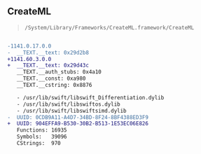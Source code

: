 ## CreateML

> `/System/Library/Frameworks/CreateML.framework/CreateML`

```diff

-1141.0.17.0.0
-  __TEXT.__text: 0x29d2b8
+1141.60.3.0.0
+  __TEXT.__text: 0x29d43c
   __TEXT.__auth_stubs: 0x4a10
   __TEXT.__const: 0xa980
   __TEXT.__cstring: 0x8876

   - /usr/lib/swift/libswift_Differentiation.dylib
   - /usr/lib/swift/libswiftos.dylib
   - /usr/lib/swift/libswiftsimd.dylib
-  UUID: 0CDB9A11-A4D7-34BD-8F24-8BF4388ED3F9
+  UUID: 904EFFA9-B530-30B2-B513-1E53EC06E826
   Functions: 16935
   Symbols:   39096
   CStrings:  970

```

